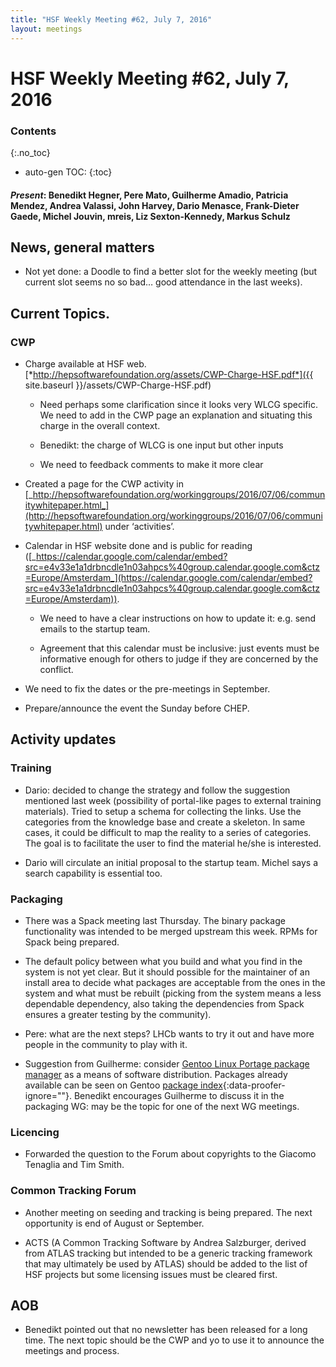 ```yaml
---
title: "HSF Weekly Meeting #62, July 7, 2016"
layout: meetings
---
```


# HSF Weekly Meeting #62, July 7, 2016

### Contents

{:.no_toc}

- auto-gen TOC: {:toc}

#### _Present_: Benedikt Hegner, Pere Mato, Guilherme Amadio, Patricia Mendez, Andrea Valassi, John Harvey, Dario Menasce, Frank-Dieter Gaede, Michel Jouvin, mreis, Liz Sexton-Kennedy, Markus Schulz

## News, general matters

- Not yet done: a Doodle to find a better slot for the weekly meeting (but
  current slot seems no so bad… good attendance in the last weeks).

## Current Topics.

### CWP

- Charge available at HSF web.
  [*http://hepsoftwarefoundation.org/assets/CWP-Charge-HSF.pdf*]({{ site.baseurl }}/assets/CWP-Charge-HSF.pdf)

  - Need perhaps some clarification since it looks very WLCG specific. We need
    to add in the CWP page an explanation and situating this charge in the
    overall context.

  - Benedikt: the charge of WLCG is one input but other inputs

  - We need to feedback comments to make it more clear

- Created a page for the CWP activity in
  [_http://hepsoftwarefoundation.org/workinggroups/2016/07/06/communitywhitepaper.html_](http://hepsoftwarefoundation.org/workinggroups/2016/07/06/communitywhitepaper.html)
  under ‘activities’.

- Calendar in HSF website done and is public for reading
  ([_https://calendar.google.com/calendar/embed?src=e4v33e1a1drbncdle1n03ahpcs%40group.calendar.google.com&ctz=Europe/Amsterdam_](https://calendar.google.com/calendar/embed?src=e4v33e1a1drbncdle1n03ahpcs%40group.calendar.google.com&ctz=Europe/Amsterdam)).

  - We need to have a clear instructions on how to update it: e.g. send emails
    to the startup team.

  - Agreement that this calendar must be inclusive: just events must be
    informative enough for others to judge if they are concerned by the
    conflict.

<!-- -->

- We need to fix the dates or the pre-meetings in September.

- Prepare/announce the event the Sunday before CHEP.

## Activity updates

### Training

- Dario: decided to change the strategy and follow the suggestion mentioned last
  week (possibility of portal-like pages to external training materials). Tried
  to setup a schema for collecting the links. Use the categories from the
  knowledge base and create a skeleton. In same cases, it could be difficult to
  map the reality to a series of categories. The goal is to facilitate the user
  to find the material he/she is interested.

- Dario will circulate an initial proposal to the startup team. Michel says a
  search capability is essential too.

### Packaging

- There was a Spack meeting last Thursday. The binary package functionality was
  intended to be merged upstream this week. RPMs for Spack being prepared.

- The default policy between what you build and what you find in the system is
  not yet clear. But it should possible for the maintainer of an install area to
  decide what packages are acceptable from the ones in the system and what must
  be rebuilt (picking from the system means a less dependable dependency, also
  taking the dependencies from Spack ensures a greater testing by the
  community).

- Pere: what are the next steps? LHCb wants to try it out and have more people
  in the community to play with it.

- Suggestion from Guilherme: consider
  [Gentoo Linux Portage package manager](https://wiki.gentoo.org/wiki/Portage)
  as a means of software distribution. Packages already available can be seen on
  Gentoo
  [package index](https://packages.gentoo.org/categories){:data-proofer-ignore=""}.
  Benedikt encourages Guilherme to discuss it in the packaging WG: may be the
  topic for one of the next WG meetings.

### Licencing

- Forwarded the question to the Forum about copyrights to the Giacomo Tenaglia
  and Tim Smith.

### Common Tracking Forum

- Another meeting on seeding and tracking is being prepared. The next
  opportunity is end of August or September.

- ACTS (A Common Tracking Software by Andrea Salzburger, derived from ATLAS
  tracking but intended to be a generic tracking framework that may ultimately
  be used by ATLAS) should be added to the list of HSF projects but some
  licensing issues must be cleared first.

## AOB

- Benedikt pointed out that no newsletter has been released for a long time. The
  next topic should be the CWP and yo to use it to announce the meetings and
  process.
